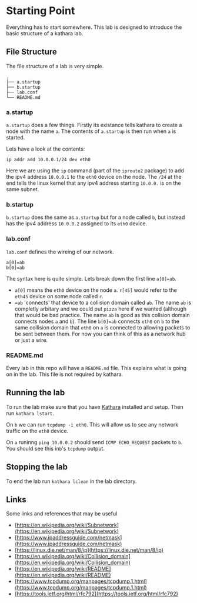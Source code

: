 # Starting Point

Everything has to start somewhere. This lab is designed to introduce the basic
structure of a kathara lab.

## File Structure

The file structure of a lab is very simple.

```
.
├── a.startup
├── b.startup
├── lab.conf
└── README.md
```

### a.startup

`a.startup` does a few things. Firstly its existance tells kathara to create a
node with the name `a`. The contents of `a.startup` is then run when `a` is
started.

Lets have a look at the contents:

```
ip addr add 10.0.0.1/24 dev eth0
```

Here we are using the `ip` command (part of the `iproute2` package) to add the
ipv4 address `10.0.0.1` to the `eth0` device on the node. The `/24` at the end
tells the linux kernel that any ipv4 address starting `10.0.0.` is on the same
subnet.

### b.startup

`b.startup` does the same as `a.startup` but for a node called `b`, but instead
has the ipv4 address `10.0.0.2` assigned to its `eth0` device.

### lab.conf

`lab.conf` defines the wireing of our network.

```
a[0]=ab
b[0]=ab
```

The syntax here is quite simple. Lets break down the first line `a[0]=ab`.

* `a[0]` means the `eth0` device on the node `a`. `r[45]` would refer to the
  `eth45` device on some node called `r`.
* `=ab` 'connects' that device to a collision domain called `ab`. The name `ab`
  is completly arbitary and we could put `pizza` here if we wanted (although
  that would be bad practice. The name `ab` is good as this collsion domain
  connects nodes `a` and `b`). The line `b[0]=ab` connects `eth0` on `b` to the
  same collision domain that `eth0` on `a` is connected to allowing packets to
  be sent between them. For now you can think of this as a network hub or just a
  wire.

### README.md

Every lab in this repo will have a `README.md` file. This explains what is going
on in the lab. This file is not required by kathara.

## Running the lab

To run the lab make sure that you have
[Kathara](https://github.com/KatharaFramework/Kathara) installed and setup. Then
run `kathara lstart`.

On `b` we can run `tcpdump -i eth0`. This will allow us to see any network
traffic on the `eth0` device.

On `a` runinng `ping 10.0.0.2` should send `ICMP ECHO_REQUEST` packets to `b`.
You should see this in`b`'s `tcpdump` output.

## Stopping the lab

To end the lab run `kathara lclean` in the lab directory.

## Links

Some links and references that may be useful

* [https://en.wikipedia.org/wiki/Subnetwork](https://en.wikipedia.org/wiki/Subnetwork)
* [https://www.ipaddressguide.com/netmask](https://www.ipaddressguide.com/netmask)
* [https://linux.die.net/man/8/ip](https://linux.die.net/man/8/ip)
* [https://en.wikipedia.org/wiki/Collision_domain](https://en.wikipedia.org/wiki/Collision_domain)
* [https://en.wikipedia.org/wiki/README](https://en.wikipedia.org/wiki/README)
* [https://www.tcpdump.org/manpages/tcpdump.1.html](https://www.tcpdump.org/manpages/tcpdump.1.html)
* [https://tools.ietf.org/html/rfc792](https://tools.ietf.org/html/rfc792)
